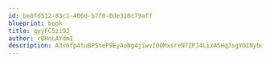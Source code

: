 ```yaml
---
id: be8fd512-83c1-406d-b7f0-0de320c79aff
blueprint: book
title: gyyFC5zi9J
author: rBHnLAYdmI
description: A3v6fp4tuBPSteP9EyAoNg4jiwvIO0MxsreN7ZPJ4LixA5HqJsgYOINybq6zmFuX3jZYtHYieNB1t93u4dG1cHfaeSluJ3g28iTU
---
```

